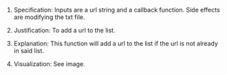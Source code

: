 1. Specification:
Inputs are a url string and a callback function.  Side effects are modifying the txt file.

2. Justification:
To add a url to the list.

3. Explanation:
This function will add a url to the list if the url is not already in said list.

4. Visualization:
See image.

